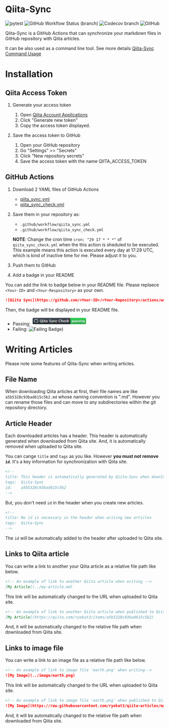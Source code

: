 # Qiita-Sync

![pytest](https://github.com/ryokat3/Qiita-Sync/actions/workflows/pytest.yml/badge.svg)
![GitHub Workflow Status (branch)](https://img.shields.io/github/workflow/status/ryokat3/Qiita-Sync/Python%20Test/main)
![Codecov branch](https://img.shields.io/codecov/c/github/ryokat3/Qiita-Sync/main)
![GitHub](https://img.shields.io/github/license/ryokat3/Qiita-Sync)

Qiita-Sync is a GitHub Actions that can synchronize your markdown files in GitHub repository with Qiita articles.

It can be also used as a command line tool. See more details [Qiita-Sync Command Usage](https://github.com/ryokat3/Qiita-Sync/doc/command_usage.md)

# Installation

## Qiita Access Token

1. Generate your access token

   1. Open [Qiita Account Applications](https://qiita.com/settings/applications)
   2. Click "Generate new token"
   3. Copy the access token displayed.

2. Save the access token to GitHub

   1. Open your GitHub repository
   2. Go "Settings" >> "Secrets"
   3. Click "New repository secrets"
   4. Save the access token with the name QIITA_ACCESS_TOKEN

## GitHub Actions

1. Download 2 YAML files of GitHub Actions

   - [qiita_sync.yml](https://raw.githubusercontent.com/ryokat3/qiita-sync/main/github_actions/qiita_sync.yml)
   - [qiita_sync_check.yml](https://raw.githubusercontent.com/ryokat3/qiita-sync/main/github_actions/qiita_sync_check.yml)

2. Save them in your repository as:

   - `.github/workflow/qiita_sync.yml`
   - `.github/workflow/qiita_sync_check.yml`

   **NOTE**: Change the cron time `cron: "29 17 * * *"` of `qiita_sync_check.yml` when the this action is sheduled to be executed.
             This example means this action is executed every day at 17:29 UTC, which is kind of inactive time for me.
             Please adjust it to you.

3. Push them to GitHub

4. Add a badge in your README

You can add the link to badge below in your README file. Please replaece `<Your-ID>` and `<Your-Respository>` as your own.

```markdown
![Qiita Sync](https://github.com/<Your-ID>/<Your-Repository>/actions/workflows/qiita_sync_check.yml/badge.svg)
```

Then, the badge will be displayed in your README file.

- Passing: ![Passing Badge](https://raw.githubusercontent.com/ryokat3/qiita-sync/main/img/qiita_sync_badge_passing.png)
- Failing: ![Failing Badge](https://raw.githubusercontent.com/ryokat3/qiita-sync/main/img/qiita_sync_badge_failingpng))

# Writing Articles

Please note some features of Qiita-Sync when writing articles.

## File Name

When downloading Qiita articles at first, their file names are like `a5b5328c93bad615c5b2.md` whose naming convention is "<Qiita-Article-ID>.md".
However you can rename those files and can move to any subdirectories within the git repository directory.

## Article Header

Each downloaded articles has a header. This header is automatically generated when downloaded from Qiita site.
And, it is automatically removed when uploaded to Qiita site.

You can cange `title` and `tags` as you like. However **you must not remove `id`**.
It's a key information for synchronization with Qiita site.

```markdown
<!--
title: This header is automatically generated by Qiita-Sync when downloading Qiita articles
tags:  Qiita-Sync
id:    a5b5328c93bad615c5b2
-->
```

But, you don't need `id` in the header when you create new articles.

```markdown
<!--
title: No id is necessary in the header when writing new articles
tags:  Qiita-Sync
-->
```

The `id` will be automatically added to the header after uploaded to Qiita site.

## Links to Qiita article

You can write a link to another your Qiita article as a relative file path like below.

```markdown
<!-- An example of link to another Qiita article when writing -->
[My Article](../my-article.md)
```

This link will be automatically changed to the URL when uploaded to Qiita site.

```markdown
<!-- An example of link to another Qiita article when published to Qiita site -->
[My Article](https://qiita.com/ryokat3/items/a5b5328c93bad615c5b2)
```

And, it will be automatically changed to the relative file path when downloaded from Qiita site.

## Links to image file

You can write a link to an image file as a relative file path like below.

```markdown
<!-- An example of link to image file 'earth.png' when writing-->
![My Image](../image/earth.png)
```

This link will be automatically changed to the URL when uploaded to Qiita site.

```markdown
<!-- An example of link to image file 'earth.png' when published to Qiita site -->
![My Image](https://raw.githubusercontent.com/ryokat3/qiita-articles/main/image/earth.png)
```

And, it will be automatically changed to the relative file path when downloaded from Qiita site.